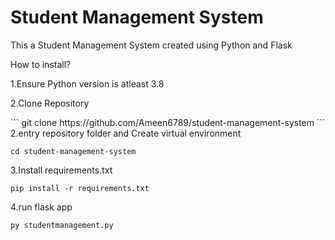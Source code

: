 <h1>Student Management System</h1>
<p>This a Student Management System created using Python and Flask</p>
<p>How to install?</p>
<p>1.Ensure Python version is atleast 3.8</p>
<p>2.Clone Repository</p>
```
git clone https://github.com/Ameen6789/student-management-system
```
2.entry repository folder and Create virtual environment

```
cd student-management-system
```

3.Install requirements.txt
```
pip install -r requirements.txt
```

4.run flask app
```
py studentmanagement.py  
```
